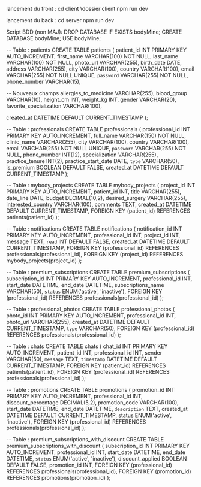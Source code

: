 lancement du front : 
cd client \\dossier client
npm run dev

lancement du back : 
cd server
npm run dev 

Script BDD (non MAJ):
DROP DATABASE IF EXISTS bodyMine;
CREATE DATABASE bodyMine;
USE bodyMine;

-- Table : patients
CREATE TABLE patients (
  patient_id INT PRIMARY KEY AUTO_INCREMENT,
  first_name VARCHAR(100) NOT NULL,
  last_name VARCHAR(100) NOT NULL,
  photo_url VARCHAR(255),
  birth_date DATE,
  address VARCHAR(255),
  city VARCHAR(100),
  country VARCHAR(100),
  email VARCHAR(255) NOT NULL UNIQUE,
  `password` VARCHAR(255) NOT NULL,
  phone_number VARCHAR(15),

  -- Nouveaux champs
  allergies_to_medicine VARCHAR(255),
  blood_group VARCHAR(10),
  height_cm INT,
  weight_kg INT,
  gender VARCHAR(20),
  favorite_specialization VARCHAR(100),

  created_at DATETIME DEFAULT CURRENT_TIMESTAMP
);

-- Table : professionals
CREATE TABLE professionals (
  professional_id INT PRIMARY KEY AUTO_INCREMENT,
  full_name VARCHAR(150) NOT NULL,
  clinic_name VARCHAR(255),
  city VARCHAR(100),
  country VARCHAR(100),
  email VARCHAR(255) NOT NULL UNIQUE,
  `password` VARCHAR(255) NOT NULL,
  phone_number INT(12),
  specialization VARCHAR(255),
  practice_tenure INT(2),
  practice_start_date DATE,
  `type` VARCHAR(50),
  is_premium BOOLEAN DEFAULT FALSE,
  created_at DATETIME DEFAULT CURRENT_TIMESTAMP
);

-- Table : mybody_projects
CREATE TABLE mybody_projects (
  project_id INT PRIMARY KEY AUTO_INCREMENT,
  patient_id INT,
  title VARCHAR(255),
  date_line DATE,
  budget DECIMAL(10,2),
  desired_surgery VARCHAR(255),
  interested_country VARCHAR(100),
  comments TEXT,
  created_at DATETIME DEFAULT CURRENT_TIMESTAMP,
  FOREIGN KEY (patient_id) REFERENCES patients(patient_id)
);

-- Table : notifications
CREATE TABLE notifications (
  notification_id INT PRIMARY KEY AUTO_INCREMENT,
  professional_id INT,
  project_id INT,
  message TEXT,
  `read` INT DEFAULT FALSE,
  created_at DATETIME DEFAULT CURRENT_TIMESTAMP,
  FOREIGN KEY (professional_id) REFERENCES professionals(professional_id),
  FOREIGN KEY (project_id) REFERENCES mybody_projects(project_id)
);

-- Table : premium_subscriptions
CREATE TABLE premium_subscriptions (
  subscription_id INT PRIMARY KEY AUTO_INCREMENT,
  professional_id INT,
  start_date DATETIME,
  end_date DATETIME,
  subscriptions_name VARCHAR(50),
  `status` ENUM('active', 'inactive'),
  FOREIGN KEY (professional_id) REFERENCES professionals(professional_id)
);

-- Table : professional_photos
CREATE TABLE professional_photos (
  photo_id INT PRIMARY KEY AUTO_INCREMENT,
  professional_id INT,
  photo_url VARCHAR(255),
  created_at DATETIME DEFAULT CURRENT_TIMESTAMP,
  `type` VARCHAR(50),
  FOREIGN KEY (professional_id) REFERENCES professionals(professional_id)
);

-- Table : chats
CREATE TABLE chats (
  chat_id INT PRIMARY KEY AUTO_INCREMENT,
  patient_id INT,
  professional_id INT,
  sender VARCHAR(50),
  `message` TEXT,
  `timestamp` DATETIME DEFAULT CURRENT_TIMESTAMP,
  FOREIGN KEY (patient_id) REFERENCES patients(patient_id),
  FOREIGN KEY (professional_id) REFERENCES professionals(professional_id)
);

-- Table : promotions
CREATE TABLE promotions (
  promotion_id INT PRIMARY KEY AUTO_INCREMENT,
  professional_id INT,
  discount_percentage DECIMAL(5,2),
  promotion_code VARCHAR(100),
  start_date DATETIME,
  end_date DATETIME,
  `description` TEXT,
  created_at DATETIME DEFAULT CURRENT_TIMESTAMP,
  status ENUM('active', 'inactive'),
  FOREIGN KEY (professional_id) REFERENCES professionals(professional_id)
);

-- Table : premium_subscriptions_with_discount
CREATE TABLE premium_subscriptions_with_discount (
  subscription_id INT PRIMARY KEY AUTO_INCREMENT,
  professional_id INT,
  start_date DATETIME,
  end_date DATETIME,
  `status` ENUM('active', 'inactive'),
  discount_applied BOOLEAN DEFAULT FALSE,
  promotion_id INT,
  FOREIGN KEY (professional_id) REFERENCES professionals(professional_id),
  FOREIGN KEY (promotion_id) REFERENCES promotions(promotion_id)
);

